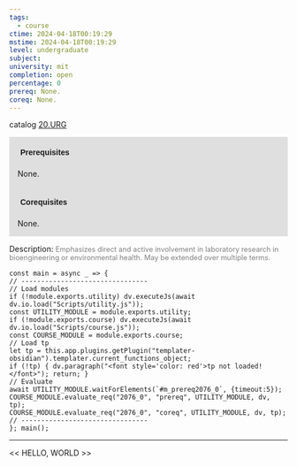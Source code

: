 ```yaml
---
tags:
  - course
ctime: 2024-04-18T00:19:29
mstime: 2024-04-18T00:19:29
level: undergraduate
subject: 
university: mit
completion: open
percentage: 0
prereq: None.
coreq: None.
---
```


catalog [20.URG](http://student.mit.edu/catalog/m20a.html#20.URG)

<span style="display: block; padding: 15px; background-color: rgb(100, 100, 100, 0.2);"><font id="m_prereq2076_0" style="display: block; font-family: Arial, sans-serif; font-weight: bold; padding: 5px">Prerequisites</font><br><span id="prereq2076_0">None.</span></span>
<span style="display: block; padding: 15px; background-color: rgb(100, 100, 100, 0.2);"><font id="m_coreq2076_0" style="display: block; font-family: Arial, sans-serif; font-weight: bold; padding: 5px">Corequisites</font><br><span id="coreq2076_0">None.</span></span>

<font style="">Description:</font>
<font style="color: grey; font-size: 0.8rem;">Emphasizes direct and active involvement in laboratory research in bioengineering or environmental health. May be extended over multiple terms.</font>

```dataviewjs
const main = async _ => {
// --------------------------------
// Load modules
if (!module.exports.utility) dv.executeJs(await dv.io.load("Scripts/utility.js"));
const UTILITY_MODULE = module.exports.utility;
if (!module.exports.course) dv.executeJs(await dv.io.load("Scripts/course.js"));
const COURSE_MODULE = module.exports.course;
// Load tp
let tp = this.app.plugins.getPlugin("templater-obsidian").templater.current_functions_object;
if (!tp) { dv.paragraph("<font style='color: red'>tp not loaded!</font>"); return; }
// Evaluate
await UTILITY_MODULE.waitForElements(`#m_prereq2076_0`, {timeout:5});
COURSE_MODULE.evaluate_req("2076_0", "prereq", UTILITY_MODULE, dv, tp);
COURSE_MODULE.evaluate_req("2076_0", "coreq", UTILITY_MODULE, dv, tp);
// --------------------------------
}; main();
```

---

<< HELLO, WORLD >>
